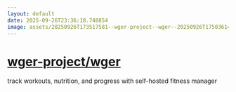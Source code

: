 ```yaml
---
layout: default
date: 2025-09-26T23:36:18.748854
image: assets/20250926T173517581--wger-project--wger--20250926T175036148--cropped.png
---
```


# [wger-project/wger](https://github.com/wger-project/wger)

track workouts, nutrition, and progress with self-hosted fitness manager
